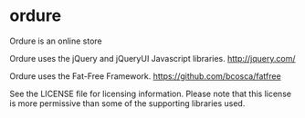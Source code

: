 ordure
======

Ordure is an online store

Ordure uses the jQuery and jQueryUI Javascript libraries.
  http://jquery.com/

Ordure uses the Fat-Free Framework.
  https://github.com/bcosca/fatfree

See the LICENSE file for licensing information. Please note that this license
is more permissive than some of the supporting libraries used.
